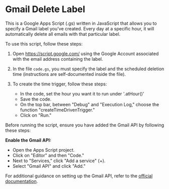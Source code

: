 # Gmail Delete Label

This is a Google Apps Script (.gs) written in JavaScript that allows you to specify a Gmail label you've created. Every day at a specific hour, it will automatically delete all emails with that particular label.

To use this script, follow these steps:

1. Open https://script.google.com/ using the Google Account associated with the email address containing the label.

2. In the file `code.gs`, you must specify the label and the scheduled deletion time (instructions are self-documented inside the file).

3. To create the time trigger, follow these steps:
   - In the code, set the hour you want it to run under '.atHour()'
   - Save the code.
   - On the top bar, between "Debug" and "Execution Log," choose the function "createTimeDrivenTrigger."
   - Click on "Run."

Before running the script, ensure you have added the Gmail API by following these steps:

**Enable the Gmail API:**
- Open the Apps Script project.
- Click on "Editor" and then "Code."
- Next to "Services," click "Add a service" (+).
- Select "Gmail API" and click "Add."

For additional guidance on setting up the Gmail API, refer to the [official documentation](https://developers.google.com/gmail/api/quickstart/apps-script).
